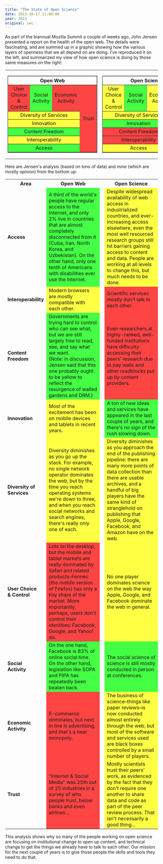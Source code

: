 ```yaml
---
title: "The State of Open Science"
date: 2013-10-17 11:00:00
year: 2013
original: swc
---
```

<p>
  As part of the biannual Mozilla Summit a couple of weeks ago,
  John Jensen presented a report on the health of the open web.
  The details were fascinating,
  and are summed up in a graphic showing how
  the various layers of openness that we all depend on
  are doing.
  I've reproduced it on the left,
  and summarized my view of how open science is doing by those same measures on the right:
</p>
<div align="center">
  <table cellpadding="10">
    <tr>
      <td valign="top">
	<table border="1" cellpadding="10">
	  <tr>
	    <th colspan="4" align="center">Open Web</th>
	  </tr>
	  <tr>
	    <td align="center" bgcolor="#FF4444">User Choice<br/>&amp; Control</td>
	    <td align="center" bgcolor="#44FF44">Social<br/>Activity</td>
	    <td align="center" bgcolor="#FF4444">Economic<br/>Activity</td>
	    <td rowspan="6" valign="middle" align="center" bgcolor="#FF4444">Trust</td>
	  </tr>
	  <tr>
	    <td colspan="3" align="center" bgcolor="#FFFF44">Diversity of Services</td>
	  </tr>
	  <tr>
	    <td colspan="3" align="center" bgcolor="#FFFF44">Innovation</td>
	  </tr>
	  <tr>
	    <td colspan="3" align="center" bgcolor="#44FF44">Content Freedom</td>
	  </tr>
	  <tr>
	    <td colspan="3" align="center" bgcolor="#FFFF44">Interoperability</td>
	  </tr>
	  <tr>
	    <td colspan="3" align="center" bgcolor="#44FF44">Access</td>
	  </tr>
	</table>
      </td>
      <td valign="top">
	<table border="1" cellpadding="10">
	  <tr>
	    <th colspan="4" align="center">Open Science</th>
	  </tr>
	  <tr>
	    <td align="center" bgcolor="#FFFF44">User Choice<br/>&amp; Control</td>
	    <td align="center" bgcolor="#44FF44">Social<br/>Activity</td>
	    <td align="center" bgcolor="#FFFF44">Economic<br/>Activity</td>
	    <td rowspan="6" valign="middle" align="center" bgcolor="#FFFF44">Trust</td>
	  </tr>
	  <tr>
	    <td colspan="3" align="center" bgcolor="#FFFF44">Diversity of Services</td>
	  </tr>
	  <tr>
	    <td colspan="3" align="center" bgcolor="#44FF44">Innovation</td>
	  </tr>
	  <tr>
	    <td colspan="3" align="center" bgcolor="#FF4444">Content Freedom</td>
	  </tr>
	  <tr>
	    <td colspan="3" align="center" bgcolor="#FF4444">Interoperability</td>
	  </tr>
	  <tr>
	    <td colspan="3" align="center" bgcolor="#FFFF44">Access</td>
	  </tr>
	</table>
      </td>
    </tr>
  </table>
</div>
<p>
  Here are Jensen's analysis
  (based on tons of data)
  and mine
  (which are mostly opinion)
  from the bottom up:
</p>
<table class="table">
  <tr>
    <th>Area</th>
    <th>Open Web</th>
    <th> </th>
    <th>Open Science</th>
  </tr>
  <tr>
    <td><strong>Access</strong></td>
    <td bgcolor="#44FF44">
      A third of the world's people have regular access to the Internet,
      and only 2% live in countries that are almost completely disconnected from it
      (Cuba, Iran, North Korea, and Uzbekistan).
      On the other hand,
      only one tenth of Americans with disabilities ever use the Internet.
    </td>
    <td></td>
    <td bgcolor="#FFFF44">
      Despite widespread availability of web access in industrialized countries,
      and ever-increasing access elsewhere,
      even the most well resourced research groups still hit barriers gaining access to content and data.
      People are working at all levels to change this,
      but much needs to be done.
    </td>
  </tr>
  <tr>
    <td><strong>Interoperability</strong></td>
    <td bgcolor="#FFFF44">
      Modern browsers are mostly compatible with each other.
    </td>
    <td></td>
    <td bgcolor="#FF4444">
      Scientific services mostly don't talk to each other.
    </td>
  </tr>
  <tr>
    <td><strong>Content Freedom</strong></td>
    <td bgcolor="#44FF44">
      Governments are trying hard to control who can see what,
      but we are still largely free to read, see, and say what we want.
      <br/>
      (Note: in discussion, Jensen said that this one probably ought to be yellow
      to reflect the resurgence of walled gardens and DRM.)
    </td>
    <td></td>
    <td bgcolor="#FF4444">
      Even researchers at highly-ranked, well-funded institutions
      have difficulty accessing their peers' research due to pay walls and other roadblocks put up by content providers.
    </td>
  </tr>
  <tr>
    <td><strong>Innovation</strong></td>
    <td bgcolor="#FFFF44">
      Most of the excitement has been on mobile devices and tablets in recent years.
    </td>
    <td></td>
    <td bgcolor="#44FF44">
      A ton of new ideas and services have appeared in the last couple of years,
      and there's no sign of the rush slowing down.
    </td>
  </tr>
  <tr>
    <td><strong>Diversity of<br/>Services</strong></td>
    <td bgcolor="#FFFF44">
      Diversity diminishes as you go up the stack.
      For example,
      no single network operator dominates the web,
      but by the time you reach operating systems we're down to three,
      and when you reach social networks and search engines,
      there's really only one of each.
    </td>
    <td></td>
    <td bgcolor="#FFFF44">
      Diversity diminishes as you approach the end of the publishing pipeline:
      there are many more points of data collection than there are usable archives,
      and a handful of big players have the same kind of stranglehold on publishing
      that Apple, Google, Facebook, and Amazon have on the web.
    </td>
  </tr>
  <tr>
    <td><strong>User Choice<br/>&amp; Control</strong></td>
    <td bgcolor="#FF4444">
      Lots on the desktop,
      but the mobile and tablet markets are really dominated by Safari
      and related products–Fennec (the mobile version of Firefox)
      has only a tiny share of the market.
      More importantly,
      perhaps,
      users don't control their identities:
      Facebook, Google, and Yahoo! do.
    </td>
    <td></td>
    <td bgcolor="#FFFF44">
      No one player dominates science on the web
      the way Apple, Google, and Facebook dominate the web in general.
    </td>
  </tr>
  <tr>
    <td><strong>Social<br/>Activity</strong></td>
    <td bgcolor="#44FF44">
      On the one hand,
      Facebook is 83% of online social time.
      On the other hand,
      legislation like SOPA and PIPA has repeatedly been beaten back.
    </td>
    <td></td>
    <td bgcolor="#44FF44">
      The social science of science is still mostly conducted in person at conferences.
    </td>
  </tr>
  <tr>
    <td><strong>Economic<br/>Activity</strong></td>
    <td bgcolor="#FF4444">
      E-commerce dominates,
      but next in line is advertising,
      and that's a near monopoly.
    </td>
    <td></td>
    <td bgcolor="#FFFF44">
      The business of science–things like paper reviews–is now conducted almost entirely through the web,
      but most of the software and services used are black boxes controlled by a small number of players.
    </td>
  </tr>
  <tr>
    <td><strong>Trust</strong></td>
    <td bgcolor="#FF4444">
      "Internet &amp; Social Media" was 25th out of 25 industries in a survey of who people trust,
      below banks and even airlines...
    </td>
    <td></td>
    <td bgcolor="#FFFF44">
      Mostly scientists trust their peers' work,
      as evidenced by the fact that they don't require one another to share data and code
      as part of the peer review process.
      That isn't necessarily a good thing...
    </td>
  </tr>
</table>
<p>
  This analysis shows why so many of the people working on open science
  are focusing on institutional change to open up content,
  and technical change to get the things we already have to talk to each other.
  Our mission for the next couple of years is
  to give those people the skills and tools they need to do that.
</p>
